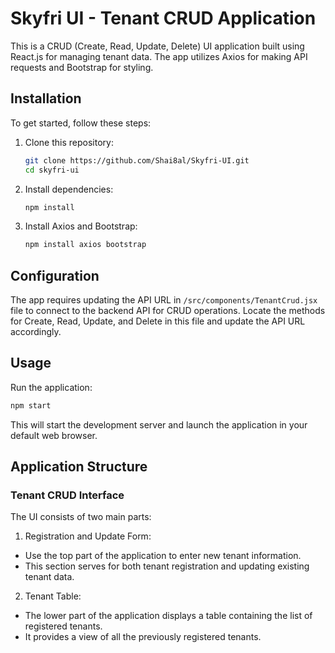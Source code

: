# Skyfri UI - Tenant CRUD Application

This is a CRUD (Create, Read, Update, Delete) UI application built using React.js for managing tenant data. The app utilizes Axios for making API requests and Bootstrap for styling.

## Installation

To get started, follow these steps:

1. Clone this repository:

    ```bash
    git clone https://github.com/Shai8al/Skyfri-UI.git
    cd skyfri-ui
    ```

2. Install dependencies:

    ```bash
    npm install
    ```

3. Install Axios and Bootstrap:

    ```bash
    npm install axios bootstrap
    ```

## Configuration

The app requires updating the API URL in `/src/components/TenantCrud.jsx` file to connect to the backend API for CRUD operations. Locate the methods for Create, Read, Update, and Delete in this file and update the API URL accordingly.

## Usage

Run the application:

```bash
npm start
```

This will start the development server and launch the application in your default web browser.

## Application Structure
### Tenant CRUD Interface

The UI consists of two main parts:

1. Registration and Update Form:

 - Use the top part of the application to enter new tenant information.
 - This section serves for both tenant registration and updating existing tenant data.

2. Tenant Table:

 - The lower part of the application displays a table containing the list of registered tenants.
 - It provides a view of all the previously registered tenants.
